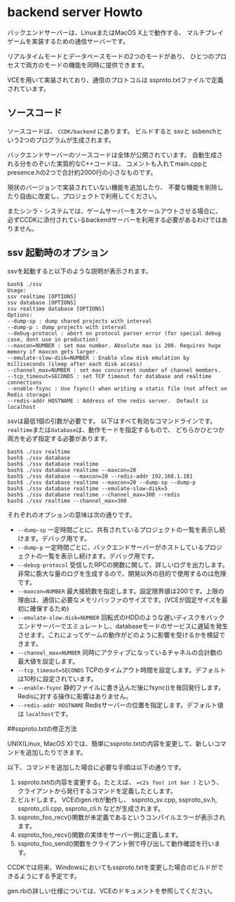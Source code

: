 backend server Howto
====

バックエンドサーバーは、LinuxまたはMacOS X上で動作する、
マルチプレイゲームを実装するための通信サーバーです。

リアルタイムモードとデータベースモードの2つのモードがあり、
ひとつのプロセスで両方のモードの機能を同時に提供できます。

VCEを用いて実装されており、通信のプロトコルは ssproto.txtファイルで定義されています。



## ソースコード
ソースコードは、 ```CCDK/backend``` にあります。
ビルドすると ssvと ssbenchという2つのプログラムが生成されます。

バックエンドサーバーのソースコードは全体が公開されています。
自動生成される分をのぞいた実質的なC++コードは、
コメントも入れてmain.cppとpresence.hの2つで合計約2000行の小さなものです。

現状のバージョンで実装されていない機能を追加したり、
不要な機能を削除したり自由に改変し、プロジェクトで利用してください。

またシンラ・システムでは、ゲームサーバーをスケールアウトさせる場合に、
必ずCCDKに添付されているbackendサーバーを利用する必要があるわけではありません。


## ssv 起動時のオプション

ssvを起動すると以下のような説明が表示されます。

~~~
bash$ ./ssv
Usage:
ssv realtime [OPTIONS]
ssv database [OPTIONS]
ssv realtime database [OPTIONS]
Options:
--dump-sp : dump shared projects with interval
--dump-p : dump projects with interval
--debug-protocol : abort on protocol parser error (for special debug case, dont use in production)
--maxcon=NUMBER : set max number. Absolute max is 200. Requires huge memory if maxcon gets larger.
--emulate-slow-disk=NUMBER : Enable slow disk emulation by milliseconds (sleep after each disk access) 
--channel_max=NUMBER : set max concurrent number of channel members.
--tcp_timeout=SECONDS : set TCP timeout for database and realtime connections
--enable-fsync : Use fsync() when writing a static file (not affect on Redis storage)
--redis-addr HOSTNAME : Address of the redis server.  Default is localhost
~~~

ssvは最低1個の引数が必要です。
以下はすべて有効なコマンドラインです。
```realtime```または```database```は、動作モードを指定するもので、
どちらかひとつか両方を必ず指定する必要があります。

~~~
bash$ ./ssv realtime
bash$ ./ssv database
bash$ ./ssv database realtime
bash$ ./ssv database realtime --maxcon=20
bash$ ./ssv database --maxcon=20 --redis-addr 192.168.1.181
bash$ ./ssv database realtime --maxcon=20 --dump-sp --dump-p
bash$ ./ssv database realtime --emulate-slow-disk=5
bash$ ./ssv database realtime --channel_max=300 --redis
bash$ ./ssv realtime --channel_max=300
~~~

それぞれのオプションの意味は次の通りです。

* ```--dump-sp``` 一定時間ごとに、共有されているプロジェクトの一覧を表示し続けます。デバッグ用です。
* ```--dump-p``` 一定時間ごとに、バックエンドサーバーがホストしているプロジェクトの一覧を表示し続けます。デバッグ用です。
* ```--debug-protocol``` 受信したRPCの関数に関して、詳しいログを出力します。非常に膨大な量のログを生成するので、開発以外の目的で使用するのは危険です。
* ```--maxcon=NUMBER``` 最大接続数を指定します。設定限界値は200です。上限の理由は、通信に必要なメモリバッファのサイズです。(VCEが固定サイズを最初に確保するため)
* ```--emulate-slow-disk=NUMBER``` 回転式のHDDのような遅いディスクをバックエンドサーバーでエミュレートし、databaseモードのサービスに遅延を発生させます。これによってゲームの動作がどのように影響を受けるかを検証できます。
* ```--channel_max=NUMBER``` 同時にアクティブになっているチャネルの合計数の最大値を設定します。
* ```--tcp_timeout=SECONDS``` TCPのタイムアウト時間を設定します。デフォルトは10秒に設定されています。
* ```--enable-fsync``` 静的ファイルに書き込んだ後にfsync()を毎回発行します。Redisに対する操作に影響はありません。
* ```--redis-addr HOSTNAME``` Redisサーバーの位置を指定します。デフォルト値は ```localhost```です。


##ssproto.txtの修正方法


UNIX(Linux, MacOS X)では、簡単にssproto.txtの内容を変更して、新しいコマンドを追加したりできます。

以下、コマンドを追加した場合に必要な手順は以下の通りです。

1. ssproto.txtの内容を変更する。たとえば、 ```=c2s foo( int bar )``` という、クライアントから発行するコマンドを定義したとします。
2. ビルドします。 VCEのgen.rbが動作し、 ssproto_sv.cpp, ssproto_sv.h, ssproto_cli.cpp, ssproto_cli.h などが生成されます。
3. ssproto_foo_recv()関数が未定義であるというコンパイルエラーが表示されます。
4. ssproto_foo_recv()関数の実体をサーバー側に定義します。
5. ssproto_foo_send()関数をクライアント側で呼び出して動作確認を行います。

CCDKでは将来、Windowsにおいてもssproto.txtを変更した場合のビルドができるようにする予定です。

gen.rbの詳しい仕様については、VCEのドキュメントを参照してください。








